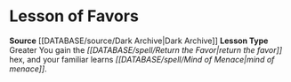 ﻿---
id: '13'
name: Lesson of Favors
rarity: Common
rus_type_level: null
source: '[[DATABASE/source/Dark Archive|Dark Archive]]'
trait: null
type: Witch Lesson

---
# Lesson of Favors

**Source** [[DATABASE/source/Dark Archive|Dark Archive]]
**Lesson Type** Greater
You gain the _[[DATABASE/spell/Return the Favor|return the favor]]_ hex, and your familiar learns _[[DATABASE/spell/Mind of Menace|mind of menace]]_.